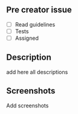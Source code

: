## Pre creator issue

- [ ] Read guidelines
- [ ] Tests
- [ ] Assigned

## Description

add here all descriptions

## Screenshots

Add screenshots

